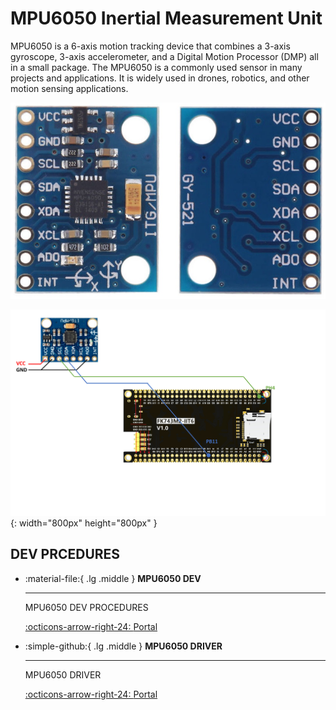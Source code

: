 # MPU6050 Inertial Measurement Unit

MPU6050 is a 6-axis motion tracking device that combines a 3-axis gyroscope, 3-axis accelerometer, and a Digital Motion Processor (DMP) all in a small package. The MPU6050 is a commonly used sensor in many projects and applications. It is widely used in drones, robotics, and other motion sensing applications.

![GY-521](GY-521-pinout.jpg)

![MPU-WRIRING](MPU-WIRING.png){: width="800px" height="800px" }

## DEV PRCEDURES

<div class="grid cards" markdown>

-   :material-file:{ .lg .middle } __MPU6050 DEV__

    ---

    MPU6050 DEV PROCEDURES

    [:octicons-arrow-right-24: <a href="https://blog.csdn.net/qq_34022877/article/details/130486840" target="_blank"> Portal </a>](#)

-   :simple-github:{ .lg .middle } __MPU6050 DRIVER__

    ---

    MPU6050 DRIVER

    [:octicons-arrow-right-24: <a href="https://github.com/leech001/MPU6050.git" target="_blank"> Portal </a>](#)

</div>

